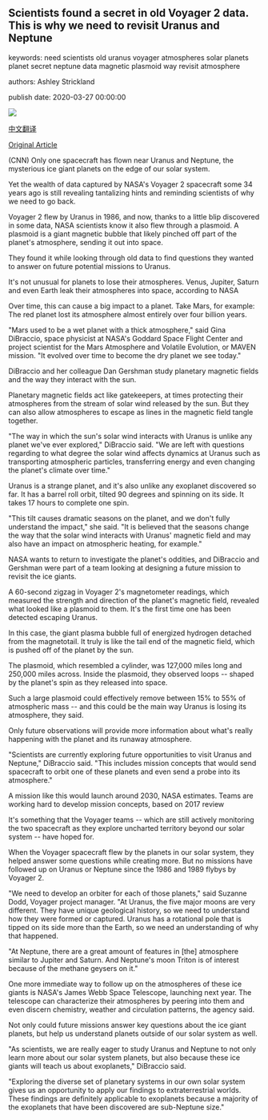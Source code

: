 ## Scientists found a secret in old Voyager 2 data. This is why we need to revisit Uranus and Neptune

keywords: need scientists old uranus voyager atmospheres solar planets planet secret neptune data magnetic plasmoid way revisit atmosphere

authors: Ashley Strickland

publish date: 2020-03-27 00:00:00

![](https://cdn.cnn.com/cnnnext/dam/assets/200327122229-01-voyager-2-neptune-uranus-super-tease.jpg)

[中文翻译](Scientists%20found%20a%20secret%20in%20old%20Voyager%202%20data.%20This%20is%20why%20we%20need%20to%20revisit%20Uranus%20and%20Neptune_zh.md)

[Original Article](https://edition.cnn.com/2020/03/27/world/uranus-plasmoid-voyager-2-scn/index.html)

(CNN) Only one spacecraft has flown near Uranus and Neptune, the mysterious ice giant planets on the edge of our solar system.

Yet the wealth of data captured by NASA's Voyager 2 spacecraft some 34 years ago is still revealing tantalizing hints and reminding scientists of why we need to go back.

Voyager 2 flew by Uranus in 1986, and now, thanks to a little blip discovered in some data, NASA scientists know it also flew through a plasmoid. A plasmoid is a giant magnetic bubble that likely pinched off part of the planet's atmosphere, sending it out into space.

They found it while looking through old data to find questions they wanted to answer on future potential missions to Uranus.

It's not unusual for planets to lose their atmospheres. Venus, Jupiter, Saturn and even Earth leak their atmospheres into space, according to NASA

Over time, this can cause a big impact to a planet. Take Mars, for example: The red planet lost its atmosphere almost entirely over four billion years.

"Mars used to be a wet planet with a thick atmosphere," said Gina DiBraccio, space physicist at NASA's Goddard Space Flight Center and project scientist for the Mars Atmosphere and Volatile Evolution, or MAVEN mission. "It evolved over time to become the dry planet we see today."

DiBraccio and her colleague Dan Gershman study planetary magnetic fields and the way they interact with the sun.

Planetary magnetic fields act like gatekeepers, at times protecting their atmospheres from the stream of solar wind released by the sun. But they can also allow atmospheres to escape as lines in the magnetic field tangle together.

"The way in which the sun's solar wind interacts with Uranus is unlike any planet we've ever explored," DiBraccio said. "We are left with questions regarding to what degree the solar wind affects dynamics at Uranus such as transporting atmospheric particles, transferring energy and even changing the planet's climate over time."

Uranus is a strange planet, and it's also unlike any exoplanet discovered so far. It has a barrel roll orbit, tilted 90 degrees and spinning on its side. It takes 17 hours to complete one spin.

"This tilt causes dramatic seasons on the planet, and we don't fully understand the impact," she said. "It is believed that the seasons change the way that the solar wind interacts with Uranus' magnetic field and may also have an impact on atmospheric heating, for example."

NASA wants to return to investigate the planet's oddities, and DiBraccio and Gershman were part of a team looking at designing a future mission to revisit the ice giants.

A 60-second zigzag in Voyager 2's magnetometer readings, which measured the strength and direction of the planet's magnetic field, revealed what looked like a plasmoid to them. It's the first time one has been detected escaping Uranus.

In this case, the giant plasma bubble full of energized hydrogen detached from the magnetotail. It truly is like the tail end of the magnetic field, which is pushed off of the planet by the sun.

The plasmoid, which resembled a cylinder, was 127,000 miles long and 250,000 miles across. Inside the plasmoid, they observed loops -- shaped by the planet's spin as they released into space.

Such a large plasmoid could effectively remove between 15% to 55% of atmospheric mass -- and this could be the main way Uranus is losing its atmosphere, they said.

Only future observations will provide more information about what's really happening with the planet and its runaway atmosphere.

"Scientists are currently exploring future opportunities to visit Uranus and Neptune," DiBraccio said. "This includes mission concepts that would send spacecraft to orbit one of these planets and even send a probe into its atmosphere."

A mission like this would launch around 2030, NASA estimates. Teams are working hard to develop mission concepts, based on 2017 review

It's something that the Voyager teams -- which are still actively monitoring the two spacecraft as they explore uncharted territory beyond our solar system -- have hoped for.

When the Voyager spacecraft flew by the planets in our solar system, they helped answer some questions while creating more. But no missions have followed up on Uranus or Neptune since the 1986 and 1989 flybys by Voyager 2.

"We need to develop an orbiter for each of those planets," said Suzanne Dodd, Voyager project manager. "At Uranus, the five major moons are very different. They have unique geological history, so we need to understand how they were formed or captured. Uranus has a rotational pole that is tipped on its side more than the Earth, so we need an understanding of why that happened.

"At Neptune, there are a great amount of features in [the] atmosphere similar to Jupiter and Saturn. And Neptune's moon Triton is of interest because of the methane geysers on it."

One more immediate way to follow up on the atmospheres of these ice giants is NASA's James Webb Space Telescope, launching next year. The telescope can characterize their atmospheres by peering into them and even discern chemistry, weather and circulation patterns, the agency said.

Not only could future missions answer key questions about the ice giant planets, but help us understand planets outside of our solar system as well.

"As scientists, we are really eager to study Uranus and Neptune to not only learn more about our solar system planets, but also because these ice giants will teach us about exoplanets," DiBraccio said.

"Exploring the diverse set of planetary systems in our own solar system gives us an opportunity to apply our findings to extraterrestrial worlds. These findings are definitely applicable to exoplanets because a majority of the exoplanets that have been discovered are sub-Neptune size."